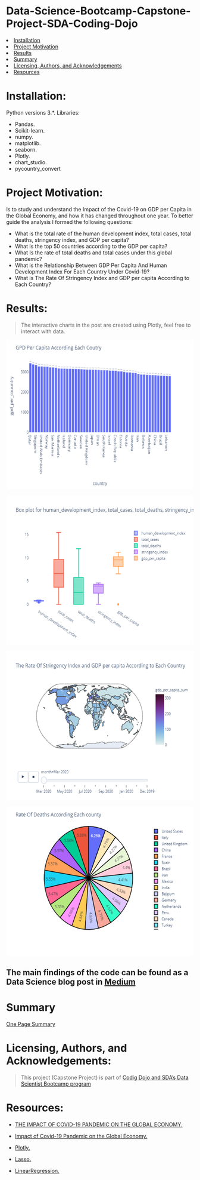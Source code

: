 # Data-Science-Bootcamp-Capstone-Project-SDA-Coding-Dojo
<li><a href="#Installation">Installation</a></li>
<li><a href="#Project Motivation">Project Motivation</a></li>
<li><a href="#Results">Results</a></li>
<li><a href="#Summary">Summary</a></li>
<li><a href="#Licensing, Authors, and Acknowledgements">Licensing, Authors, and Acknowledgements</a></li>
<li><a href="#Resources">Resources</a></li>


<a id='Installation'></a>
# Installation:
Python versions 3.*.
Libraries:
- Pandas.
- Scikit-learn.
- numpy.
- matplotlib.
- seaborn.
- Plotly.
- chart_studio.
- pycountry_convert
<a id='Project Motivation'></a>
# Project Motivation:
Is to study and understand the Impact of the Covid-19 on GDP per Capita in the Global Economy, and how it has changed throughout one year. To better guide the analysis I formed the following questions:

- What is the total rate of the human development index, total cases, total deaths, stringency index, and GDP per capita?
- What is the top 50 countries according to the GDP per capita?
- What Is the rate of total deaths and total cases under this global pandemic?
- What is the Relationship Between GDP Per Capita And Human Development Index For Each Country Under Covid-19?
-  What is The Rate Of Stringency Index and GDP per capita According to Each Country?

<a id='Results'></a>
# Results:
> The interactive charts in the post are created using Plotly, feel free to interact with data.

[<img width="600" height="400" src="Image/newplot (2).png">](https://chart-studio.plotly.com/create/?fid=farah12:21#/)

[<img width="600" height="400" src="Image/newplot (1).png">](https://chart-studio.plotly.com/create/?fid=farah12:40#/)

[<img width="600" height="400" src="Image/newplot (4).png">](https://chart-studio.plotly.com/create/?fid=farah12:33#/)

[<img width="600" height="400" src="Image/newplot (3).png">](https://chart-studio.plotly.com/create/?fid=farah12:25#/)





## The main findings of the code can be found as a Data Science blog post in [Medium]()

<a id='Summary'></a>
# Summary
[One Page Summary](https://github.com/faro7ah/Impact-of-Covid-19-in-a-global-economy-Data-Science-Bootcamp-Capstone-Project-SDA-Coding-Dojo/blob/main/Poster.pdf)

<a id='Licensing, Authors, and Acknowledgements'></a>
# Licensing, Authors, and Acknowledgements:
> This project (Capstone Project) is part of [Codig Dojo and SDA’s Data Scientist Bootcamp program](https://www.codingdojo.com/)

# Resources: 
<a id='Resources'></a>
- [THE IMPACT OF COVID-19 PANDEMIC ON THE GLOBAL ECONOMY.](http://www.conscientiabeam.com/pdf-files/eco/29/EFL20218(1)32-43.pdf)

- [Impact of Covid-19 Pandemic on the Global Economy.](https://www.kaggle.com/shashwatwork/impact-of-covid19-pandemic-on-the-global-economy/)

- [Plotly.](https://chart-studio.plotly.com/)
- [Lasso.](https://medium.com/all-about-ml/search?q=Lasso)
- [LinearRegression.](https://medium.com/all-about-ml/linear-regression-d41a6a5dcab6)



